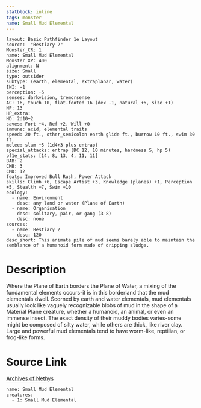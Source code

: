```yaml
---
statblock: inline
tags: monster
name: Small Mud Elemental
---
```

```statblock
layout: Basic Pathfinder 1e Layout
source:  "Bestiary 2"
Monster_CR: 1
name: Small Mud Elemental
Monster_XP: 400
alignment: N
size: Small
type: outsider
subtype: (earth, elemental, extraplanar, water)
INI: -1
perception: +5
senses: darkvision, tremorsense
AC: 16, touch 10, flat-footed 16 (dex -1, natural +6, size +1)
HP: 13
HP_extra: 
HD: 2d10+2
saves: Fort +4, Ref +2, Will +0
immune: acid, elemental traits
speed: 20 ft., other_semicolon earth glide ft., burrow 10 ft., swim 30 ft.
melee: slam +5 (1d4+3 plus entrap)
special_attacks: entrap (DC 12, 10 minutes, hardness 5, hp 5)
pf1e_stats: [14, 8, 13, 4, 11, 11]
BAB: 2
CMB: 3
CMD: 12
feats: Improved Bull Rush, Power Attack
skills: Climb +6, Escape Artist +3, Knowledge (planes) +1, Perception +5, Stealth +7, Swim +10
ecology:
  - name: Environment
    desc: any land or water (Plane of Earth)
  - name: Organisation
    desc: solitary, pair, or gang (3-8)
    desc: none
sources:
  - name: Bestiary 2
    desc: 120
desc_short: This animate pile of mud seems barely able to maintain the semblance of a humanoid form made of dripping sludge.
```
# Description
Where the Plane of Earth borders the Plane of Water, a mixing of the fundamental elements occurs-it is in this borderland that the mud elementals dwell. Scorned by earth and water elementals, mud elementals usually look like vaguely recognizable blobs of mud in the shape of a Material Plane creature, whether a humanoid, an animal, or even an immense insect. The exact density of their muddy bodies varies-some might be composed of silty water, while others are thick, like river clay. Large and powerful mud elementals tend to have worm-like, reptilian, or frog-like forms.
# Source Link
[Archives of Nethys](https://aonprd.com/MonsterDisplay.aspx?ItemName=Small%20Mud%20Elemental)
```encounter-table
name: Small Mud Elemental
creatures:
  - 1: Small Mud Elemental
```
